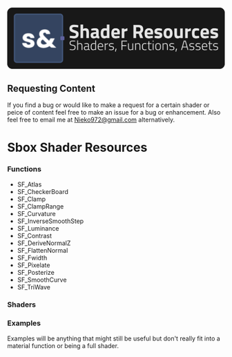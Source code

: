 <p align="center">
  <img src="Banner_01.png" alt="Banner" />
</p>

## Requesting Content
If you find a bug or would like to make a request for a certain shader or peice of content feel free to make an issue for a bug or enhancement. Also feel free to email me at Nieko972@gmail.com alternatively.
# Sbox Shader Resources
### Functions
* SF_Atlas
* SF_CheckerBoard
* SF_Clamp
* SF_ClampRange
* SF_Curvature
* SF_InverseSmoothStep
* SF_Luminance
* SF_Contrast
* SF_DeriveNormalZ
* SF_FlattenNormal
* SF_Fwidth
* SF_Pixelate
* SF_Posterize
* SF_SmoothCurve
* SF_TriWave

### Shaders
### Examples
Examples will be anything that might still be useful but don't really fit into a material function or being a full shader.
